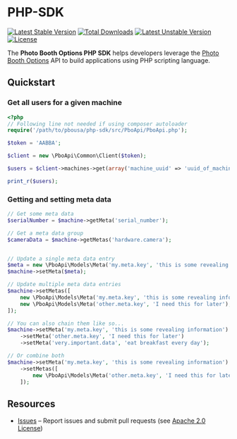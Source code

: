 # PHP-SDK

[![Latest Stable Version](https://poser.pugx.org/pbousa/php-sdk/v/stable.svg)](https://packagist.org/packages/pbousa/php-sdk)
[![Total Downloads](https://poser.pugx.org/pbousa/php-sdk/downloads.svg)](https://packagist.org/packages/pbousa/php-sdk)
[![Latest Unstable Version](https://poser.pugx.org/pbousa/php-sdk/v/unstable.svg)](https://packagist.org/packages/pbousa/php-sdk)
[![License](https://poser.pugx.org/pbousa/php-sdk/license.svg)](https://packagist.org/packages/pbousa/php-sdk)

The **Photo Booth Options PHP SDK** helps developers leverage the [Photo Booth Options][pbousa] API to build
applications using PHP scripting language.

## Quickstart

### Get all users for a given machine

```php
<?php
// Following line not needed if using composer autoloader
require('/path/to/pbousa/php-sdk/src/PboApi/PboApi.php');

$token = 'AABBA';

$client = new \PboApi\Common\Client($token);

$users = $client->machines->get(array('machine_uuid' => 'uuid_of_machine'));

print_r($users);
```

### Getting and setting meta data

```php
// Get some meta data
$serialNumber = $machine->getMeta('serial_number');

// Get a meta data group
$cameraData = $machine->getMetas('hardware.camera');


// Update a single meta data entry
$meta = new \PboApi\Models\Meta('my.meta.key', 'this is some revealing information');
$machine->setMeta($meta);

// Update multiple meta data entries
$machine->setMetas([
    new \PboApi\Models\Meta('my.meta.key', 'this is some revealing information'),
    new \PboApi\Models\Meta('other.meta.key', 'I need this for later'),
]);

// You can also chain them like so...
$machine->setMeta('my.meta.key', 'this is some revealing information')
    ->setMeta('other.meta.key', 'I need this for later')
    ->setMeta('very.important.data', 'eat breakfast every day');

// Or combine both
$machine->setMeta('my.meta.key', 'this is some revealing information')
    ->setMetas([
        new \PboApi\Models\Meta('other.meta.key', 'I need this for later'),
    ]);
```


## Resources
* [Issues][sdk-issues] – Report issues and submit pull requests (see [Apache 2.0 License][sdk-license])

[sdk-issues]: https://github.com/pbousa/php-sdk/issues
[sdk-license]: http://www.apache.org/licenses/LICENSE-2.0

[pbousa]: http://www.pbousa.com/
